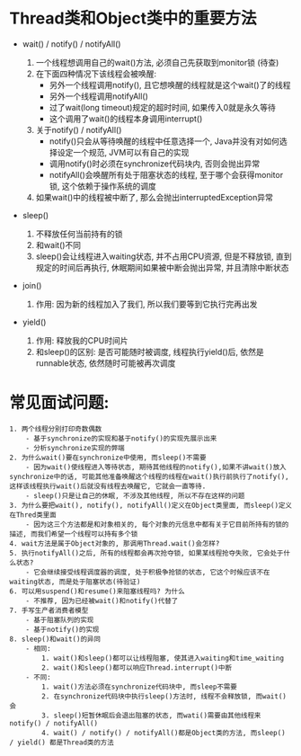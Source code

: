 # Thread类和Object类中的重要方法

- wait() / notify() / notifyAll()

    1. 一个线程想调用自己的wait()方法, 必须自己先获取到monitor锁 (待查)
    2. 在下面四种情况下该线程会被唤醒:
        - 另外一个线程调用notify(), 且它想唤醒的线程就是这个wait()了的线程
        - 另外一个线程调用notifyAll()
        - 过了wait(long timeout)规定的超时时间, 如果传入0就是永久等待
        - 这个调用了wait()的线程本身调用interrupt()
    3. 关于notify() / notifyAll()
        - notify()只会从等待唤醒的线程中任意选择一个, Java并没有对如何选择设定一个规范, JVM可以有自己的实现
        - 调用notify()时必须在synchronize代码块内, 否则会抛出异常
        - notifyAll()会唤醒所有处于阻塞状态的线程, 至于哪个会获得monitor锁, 这个依赖于操作系统的调度
    4. 如果wait()中的线程被中断了, 那么会抛出interruptedException异常
- sleep()
    1. 不释放任何当前持有的锁
    2. 和wait()不同
    3. sleep()会让线程进入waiting状态, 并不占用CPU资源, 但是不释放锁, 直到规定的时间后再执行, 休眠期间如果被中断会抛出异常, 并且清除中断状态

- join()
    1. 作用: 因为新的线程加入了我们, 所以我们要等到它执行完再出发

- yield()
    1. 作用: 释放我的CPU时间片
    2. 和sleep()的区别: 是否可能随时被调度, 线程执行yield()后, 依然是runnable状态, 依然随时可能被再次调度
  


# 常见面试问题:
    1. 两个线程分别打印奇数偶数
        - 基于synchronize的实现和基于notify()的实现先展示出来
        - 分析synchronize实现的弊端
    2. 为什么wait()要在synchronize中使用, 而sleep()不需要
        - 因为wait()使线程进入等待状态, 期待其他线程的notify(),如果不讲wait()放入synchronize中的话, 可能其他准备唤醒这个线程的线程在wait()执行前执行了notify(), 这样该线程执行wait()后就没有线程去唤醒它, 它就会一直等待.
        - sleep()只是让自己的休眠, 不涉及其他线程, 所以不存在这样的问题
    3. 为什么要把wait(), notify(), notifyAll()定义在Object类里面, 而sleep()定义在Thred类里面
        - 因为这三个方法都是和对象相关的, 每个对象的元信息中都有关于它目前所持有的锁的描述, 而我们希望一个线程可以持有多个锁
    4. wait方法是属于Object对象的, 那调用Thread.wait()会怎样?
    5. 执行notifyAll()之后, 所有的线程都会再次抢夺锁, 如果某线程抢夺失败, 它会处于什么状态?
        - 它会继续接受线程调度器的调度, 处于积极争抢锁的状态, 它这个时候应该不在waiting状态, 而是处于阻塞状态(待验证)
    6. 可以用suspend()和resume()来阻塞线程吗? 为什么
        - 不推荐, 因为已经被wait()和notify()代替了
    7. 手写生产者消费者模型
        - 基于阻塞队列的实现
        - 基于notify()的实现
    8. sleep()和wait()的异同
        - 相同:
            1. wait()和sleep()都可以让线程阻塞, 使其进入waiting和time_waiting
            2. wait()和sleep()都可以响应Thread.interrupt()中断
        - 不同:
            1. wait()方法必须在synchronize代码块中, 而sleep不需要
            2. 在synchronize代码块中执行sleep()方法时, 线程不会释放锁, 而wait()会
            3. sleep()短暂休眠后会退出阻塞的状态, 而wati()需要由其他线程来notify() / notifyAll()
            4. wait() / notify() / notifyAll()都是Object类的方法, 而sleep() / yield() 都是Thread类的方法 
  


